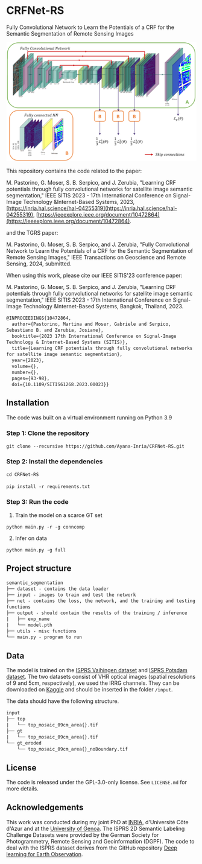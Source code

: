 # CRFNet-RS
Fully Convolutional Network to Learn the Potentials of a CRF for the Semantic Segmentation of Remote Sensing Images

![screenshot](arch.PNG)

This repository contains the code related to the paper:  

M. Pastorino, G. Moser, S. B. Serpico, and J. Zerubia, "Learning CRF potentials through fully convolutional networks for satellite image semantic segmentation," IEEE SITIS 2023 - 17th International Conference on Signal-Image Technology &Internet-Based Systems, 2023, [https://inria.hal.science/hal-04255319](https://inria.hal.science/hal-04255319), [https://ieeexplore.ieee.org/document/10472864](https://ieeexplore.ieee.org/document/10472864).

and the TGRS paper:

M. Pastorino, G. Moser, S. B. Serpico, and J. Zerubia, "Fully Convolutional Network to Learn the Potentials of a CRF for the Semantic Segmentation of Remote Sensing Images," IEEE Transactions on Geoscience and Remote Sensing, 2024, submitted.


When using this work, please cite our IEEE SITIS'23 conference paper:

M. Pastorino, G. Moser, S. B. Serpico, and J. Zerubia, "Learning CRF potentials through fully convolutional networks for satellite image semantic segmentation," IEEE SITIS 2023 - 17th International Conference on Signal-Image Technology &Internet-Based Systems, Bangkok, Thailand, 2023. 

```
@INPROCEEDINGS{10472864,
  author={Pastorino, Martina and Moser, Gabriele and Serpico, Sebastiano B. and Zerubia, Josiane},
  booktitle={2023 17th International Conference on Signal-Image Technology & Internet-Based Systems (SITIS)}, 
  title={Learning CRF potentials through fully convolutional networks for satellite image semantic segmentation}, 
  year={2023},
  volume={},
  number={},
  pages={93-98},
  doi={10.1109/SITIS61268.2023.00023}}

```

## Installation

The code was built on a virtual environment running on Python 3.9

### Step 1: Clone the repository

```
git clone --recursive https://github.com/Ayana-Inria/CRFNet-RS.git
```

### Step 2: Install the dependencies

```
cd CRFNet-RS

pip install -r requirements.txt
```

### Step 3: Run the code

1. Train the model on a scarce GT set 

```
python main.py -r -g conncomp
```
2. Infer on data

```
python main.py -g full
```


## Project structure

```
semantic_segmentation
├── dataset - contains the data loader
├── input - images to train and test the network 
├── net - contains the loss, the network, and the training and testing functions
├── output - should contain the results of the training / inference
|   ├── exp_name
|   └── model.pth
├── utils - misc functions
└── main.py - program to run
```
  
## Data

The model is trained on the [ISPRS Vaihingen dataset](http://www2.isprs.org/commissions/comm3/wg4/2d-sem-label-vaihingen.html) and [ISPRS Potsdam dataset](http://www2.isprs.org/potsdam-2d-semantic-labeling.html). The two datasets consist of VHR optical images (spatial resolutions of 9 and 5cm, respectively), we used the IRRG channels. They can be downloaded on [Kaggle](https://www.kaggle.com/datasets/bkfateam/potsdamvaihingen) and should be inserted in the folder `/input`.

The data should have the following structure. 

```
input
├── top
|   └── top_mosaic_09cm_area{}.tif
├── gt
|   └── top_mosaic_09cm_area{}.tif
└── gt_eroded
    └── top_mosaic_09cm_area{}_noBoundary.tif
```


## License

The code is released under the GPL-3.0-only license. See `LICENSE.md` for more details.

## Acknowledgements

This work was conducted during my joint PhD at [INRIA](https://team.inria.fr/ayana/team-members/), d'Université Côte d'Azur and at the [University of Genoa](http://phd-stiet.diten.unige.it/). 
The ISPRS 2D Semantic Labeling Challenge Datasets were provided by the German Society for Photogrammetry, Remote Sensing and Geoinformation (DGPF).
The code to deal with the ISPRS dataset derives from the GitHub repository [Deep learning for Earth Observation](https://github.com/nshaud/DeepNetsForEO).
